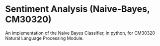 # Sentiment Analysis (Naive-Bayes, CM30320)

An implementation of the Naive Bayes Classifier, in python, for CM30320 Natural Language Processing Module. 

